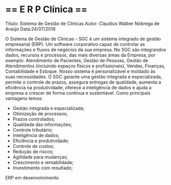 # == E R P  Clínica ==
Título: Sistema de Gestão de Clínicas
Autor: Claudius Walber Nóbrega de Araújo
Data:24/07/2019

O Sistema de Gestão de Clínicas - SGC é um sistema integrado de gestão empresarial (ERP). Um software corporativo capaz de controlar as informações e fluxos de negócios da sua empresa. 
No SGC são integrandos dados, recursos e processos, das mais diversas áreas da Empresa, por exemplo: Atendimento de Pacientes, Gestão de Pessoas, Gestão de Atendimentos (incluindo espaços físicos e profissionais), Vendas, Finanças, Contabilidade e Estoque.
Nosso sistema é personalizável e moldado às suas necessidades. 
O SGC garante uma gestão integrada e especializada, permite o controle de prazos, assegura entregas de qualidade, aumenta a eficiência na produtividade, oferece a inteligência de dados e ajuda a empresa a crescer de forma contínua e sustentável.
Como principais vantagens temos: 
- Gestão integrada e especializada;
-	Otimização de processos;
-	Prazos controlados;
-	Qualidade das informações;
-	Controle  tributário;
-	Inteligência de dados;
-	Eficiência e produtividade;
-	Controle de custos;
-	Redução de riscos;
-	Agilidade para mudanças;
-	Crescimento e rentabilidade;
-	Investimento com resultado;

ERP em desenvolvimento
